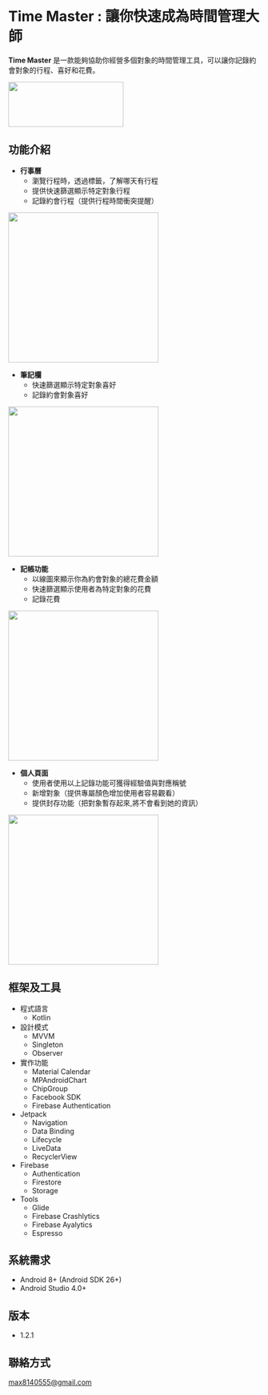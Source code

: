 # Time Master : 讓你快速成為時間管理大師
**Time Master** 是一款能夠協助你經營多個對象的時間管理工具，可以讓你記錄約會對象的行程、喜好和花費。

<a href="https://play.google.com/store/apps/details?id=com.max.timemaster"><img src="https://camo.githubusercontent.com/9b43e9e7bdf73be90eaee8bf94cf61440638567e/68747470733a2f2f692e696d6775722e636f6d2f49353862574c642e706e67" width="230" height="90"></a>


## 功能介紹

- **行事曆**
  - 瀏覽行程時，透過標籤，了解哪天有行程
  - 提供快速篩選顯示特定對象行程
  - 記錄約會行程（提供行程時間衝突提醒）<br> 
<img src="https://i.imgur.com/LCz8gWq.png" height="300" boarder="1"/>

- **筆記欄**
  - 快速篩選顯示特定對象喜好
  - 記錄約會對象喜好<br>
<img src="https://i.imgur.com/G6B2ztZ.png" height="300" boarder="1"/>

- **記帳功能**
  - 以線圖來顯示你為約會對象的總花費金額
  - 快速篩選顯示使用者為特定對象的花費
  - 記錄花費<br>
<img src="https://i.imgur.com/pZI1zX1.png" height="300" boarder="1"/>

- **個人頁面**
  - 使用者使用以上記錄功能可獲得經驗值與對應稱號
  - 新增對象（提供專屬顏色增加使用者容易觀看）
  - 提供封存功能（把對象暫存起來,將不會看到她的資訊）<br>
<img src="https://i.imgur.com/PZsO1fV.png" height="300" boarder="1"/>

## 框架及工具
- 程式語言
  - Kotlin
- 設計模式
  - MVVM
  - Singleton
  - Observer
- 實作功能
  - Material Calendar
  - MPAndroidChart
  - ChipGroup
  - Facebook SDK
  - Firebase Authentication
- Jetpack
  - Navigation
  - Data Binding
  - Lifecycle
  - LiveData
  - RecyclerView
- Firebase
  - Authentication
  - Firestore
  - Storage
- Tools
  - Glide
  - Firebase Crashlytics
  - Firebase Ayalytics
  - Espresso
## 系統需求
- Android 8+ (Android SDK 26+)
- Android Studio 4.0+
## 版本
- 1.2.1
## 聯絡方式
max8140555@gmail.com
